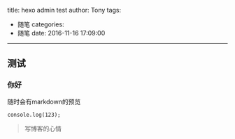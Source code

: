 title: hexo admin test
author: Tony
tags:
  - 随笔
categories:
  - 随笔
date: 2016-11-16 17:09:00
---
## 测试
### 你好  
随时会有markdown的预览

```
console.log(123);
```

> 写博客的心情